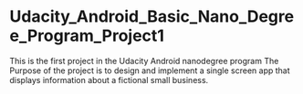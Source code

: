 # Udacity_Android_Basic_Nano_Degree_Program_Project1
This is the first project in the Udacity Android nanodegree program
The Purpose of the project is to design and implement a single screen app that displays information about a fictional small business.
